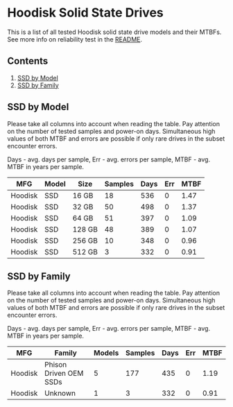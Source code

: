Hoodisk Solid State Drives
==========================

This is a list of all tested Hoodisk solid state drive models and their MTBFs. See
more info on reliability test in the [README](https://github.com/bsdhw/SMART).

Contents
--------

1. [ SSD by Model  ](#ssd-by-model)
2. [ SSD by Family ](#ssd-by-family)

SSD by Model
------------

Please take all columns into account when reading the table. Pay attention on the
number of tested samples and power-on days. Simultaneous high values of both MTBF
and errors are possible if only rare drives in the subset encounter errors.

Days - avg. days per sample,
Err  - avg. errors per sample,
MTBF - avg. MTBF in years per sample.

| MFG       | Model              | Size   | Samples | Days  | Err   | MTBF |
|-----------|--------------------|--------|---------|-------|-------|------|
| Hoodisk   | SSD                | 16 GB  | 18      | 536   | 0     | 1.47   |
| Hoodisk   | SSD                | 32 GB  | 50      | 498   | 0     | 1.37   |
| Hoodisk   | SSD                | 64 GB  | 51      | 397   | 0     | 1.09   |
| Hoodisk   | SSD                | 128 GB | 48      | 389   | 0     | 1.07   |
| Hoodisk   | SSD                | 256 GB | 10      | 348   | 0     | 0.96   |
| Hoodisk   | SSD                | 512 GB | 3       | 332   | 0     | 0.91   |

SSD by Family
-------------

Please take all columns into account when reading the table. Pay attention on the
number of tested samples and power-on days. Simultaneous high values of both MTBF
and errors are possible if only rare drives in the subset encounter errors.

Days - avg. days per sample,
Err  - avg. errors per sample,
MTBF - avg. MTBF in years per sample.

| MFG       | Family                 | Models | Samples | Days  | Err   | MTBF |
|-----------|------------------------|--------|---------|-------|-------|------|
| Hoodisk   | Phison Driven OEM SSDs | 5      | 177     | 435   | 0     | 1.19   |
| Hoodisk   | Unknown                | 1      | 3       | 332   | 0     | 0.91   |
